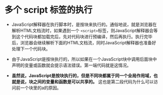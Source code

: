 # 多个 script 标签的执行

* JavaScript解释器在执行脚本时，是按块来执行的。通俗地说，就是浏览器在解析HTML文档流时，如果遇到一个 `<script>`标签，则JavaScript解释器会等到这个代码块都加载完后，先对代码块进行预编译，然后再执行。执行完毕后，浏览器会继续解析下面的HTML文档流，同时JavaScript解释器也准备好处理下一个代码块。

* 由于JavaScript是按块执行的，所以如果在一个JavaScript块中调用后面块中声明的变量或函数就会提示语法错误。第一端代码就是这情况。

* **虽然说，JavaScript是按块执行的，但是不同块都属于同一个全局作用域，也就是说，块之间的变量和函数是可以共享的。** 这也是第二段代码为什么可以访问前一个块里的a的原因。